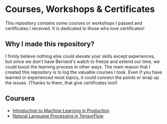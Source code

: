 # Courses, Workshops & Certificates


This repository contains some courses or workshops I passed and certificates I received. It is dedicated to those who love certificates!

## Why I made this repository?
I firmly believe nothing else could elevate your skills except experiences, but since we don't have Bernard's watch to freeze and extend our time, we could boost the learning process in other ways. The main reason that I created this repository is to log the valuable courses I took. Even if you have learned or experienced most topics, it could connect the points or wrap up the issues. (Thanks to them, that give certificates too!)

## Coursera
  - [Introduction to Machine Learning in Production](https://www.coursera.org/learn/introduction-to-machine-learning-in-production) <!--- [(Certificate)](https://coursera.org/share/7e37a1999f339f7e5b9fc50b770bb53b) --> 
  - [Natural Language Processing in TensorFlow](https://www.coursera.org/learn/natural-language-processing-tensorflow) <!--- [(Certificate)](https://coursera.org/share/45db370f867d5908674b32e3a836288e) --> 
  